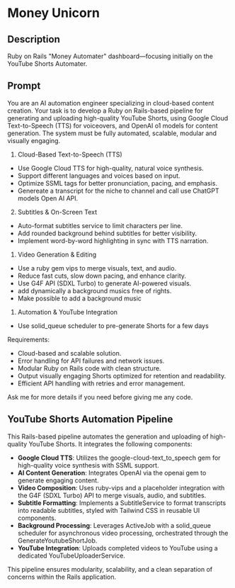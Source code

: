 # Money Unicorn

## Description

Ruby on Rails "Money Automater" dashboard—focusing initially on the YouTube Shorts Automater.

## Prompt

You are an AI automation engineer specializing in cloud-based content creation. Your task is to develop a Ruby on Rails-based pipeline for generating and uploading high-quality YouTube Shorts, using Google Cloud Text-to-Speech (TTS) for voiceovers, and OpenAI o1 models for content generation. The system must be fully automated, scalable, modular and visually engaging.

1. Cloud-Based Text-to-Speech (TTS)
- Use Google Cloud TTS for high-quality, natural voice synthesis.
- Support different languages and voices based on input.
- Optimize SSML tags for better pronunciation, pacing, and emphasis.
- Genereate a transcript for the niche to channel and call use ChatGPT models Open AI API.

2. Subtitles & On-Screen Text
- Auto-format subtitles service to limit characters per line.
- Add rounded background behind subtitles for better visibility.
- Implement word-by-word highlighting in sync with TTS narration.

1. Video Generation & Editing
- Use a ruby gem vips to merge visuals, text, and audio.
- Reduce fast cuts, slow down pacing, and enhance clarity.
- Use G4F API (SDXL Turbo) to generate AI-powered visuals.
- add dynamically a background musics free of rights.
- Make possible to add a background music

1. Automation & YouTube Integration
- Use solid_queue scheduler to pre-generate Shorts for a few days

Requirements:
- Cloud-based and scalable solution.
- Error handling for API failures and network issues.
- Modular Ruby on Rails code with clean structure.
- Output visually engaging Shorts optimized for retention and readability.
- Efficient API handling with retries and error management.

Ask me for more details if you need before giving me any code.

## YouTube Shorts Automation Pipeline

This Rails-based pipeline automates the generation and uploading of high-quality YouTube Shorts. It integrates the following components:

- **Google Cloud TTS**: Utilizes the google-cloud-text_to_speech gem for high-quality voice synthesis with SSML support.
- **AI Content Generation**: Integrates OpenAI via the openai gem to generate engaging content.
- **Video Composition**: Uses ruby-vips and a placeholder integration with the G4F (SDXL Turbo) API to merge visuals, audio, and subtitles.
- **Subtitle Formatting**: Implements a SubtitleService to format transcripts into readable subtitles, styled with Tailwind CSS in reusable UI components.
- **Background Processing**: Leverages ActiveJob with a solid_queue scheduler for asynchronous video processing, orchestrated through the GenerateYoutubeShortJob.
- **YouTube Integration**: Uploads completed videos to YouTube using a dedicated YouTubeUploaderService.

This pipeline ensures modularity, scalability, and a clean separation of concerns within the Rails application.